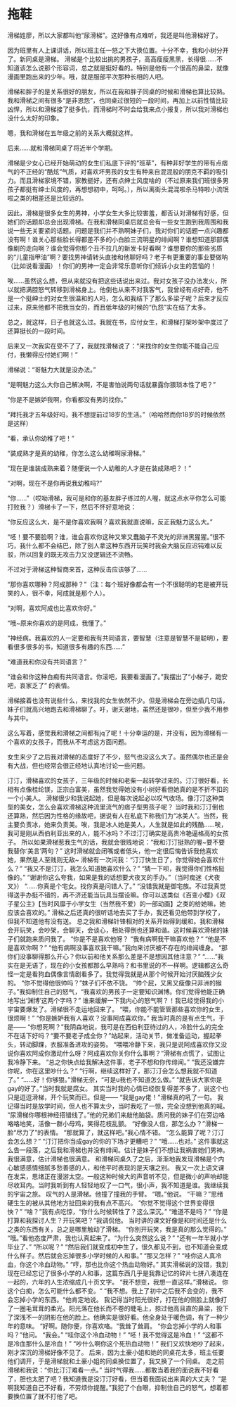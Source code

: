 
# 


# 拖鞋
   滑梯姓廖，所以大家都叫他“尿滑梯”。这好像有点难听，我还是叫他滑梯好了。
   
   因为班里有人上课讲话，所以班主任一怒之下大换位置。十分不幸，我和小树分开了。新同桌是滑梯。
   滑梯是个比较出挑的男孩子，高高瘦瘦黑黑，长得很……不知道该怎么说那个形容词，总之就是挺好看的。特别是他有一个很高的鼻梁，就像漫画里跑出来的少年。哦，就是服部平次那种长相的人吧。
   
   滑梯和胖子的是关系很好的朋友，所以在我和胖子同桌的时候和滑梯也算比较熟。我和滑梯之间有很多“是非恩怨”，也同桌过很短的一段时间，再加上以前性情比较凶悍，所以和滑梯接了挺多仇，而滑梯时不时会给我来点小报复，所以我对滑梯也没什么太好的印象。
   
   嗯，我和滑梯在五年级之前的关系大概就这样。
   
   后来……就和滑梯同桌了将近半个学期。
  
   滑梯是少女心已经开始萌动的女生们私底下评的“班草”，有种非好学生的带有点痞气的不正经的“酷炫”气质，对喜欢坏男孩的女生有种来自混混般的朋克不羁的吸引力。而且滑梯家境不错，家教挺好，还有点绅士风度啥的（不过原来我们班很多男孩子都挺有绅士风度的，再想想初中，呵呵。），所以离街头混混啦杀马特啦小流氓啦之类的相差还是比较远的。
   
   因此，滑梯是很多女生的男神，小学女生大多比较害羞，都否认对滑梯有好感，但她们的话题却总会出现滑梯。在我和滑梯同桌后就总会有一些女生跑到我周围和我说一些无关要紧的话题。问题是我们并不熟啊妹子们，我对你们的话题一点兴趣都没有啊！谁关心那些脸长得都差不多的小白脸三流明星的绯闻啊？谁想知道那部偶像剧的走向啊？谁会觉得你那个丑不拉几的新发卡好看啊？谁想要你的那些劣质的“儿童指甲油”啊？要找男神请转头直接和他聊好吗？老子有更重要的事业要做呐（比如说看漫画）！你们的男神一定会非常乐意听你们倾诉小女生的苦恼的！
   
   唉……虽然这么想，但从来就没有把这些话说出来过。我对女孩子没办法发火，所以就把满腔怒气转移到滑梯身上。他倒也从来不对我客气，我曾经有点好奇，他不是一个挺绅士的对女生很温和的人吗，怎么和我结下了那么多梁子呢？后来才反应过来，原来他都不把我当女的，而且低年级的时候的“仇怨”实在结了太多。
   
   总之，就这样，日子也就这么过。我就在书，应付女生，和滑梯打架吵架中度过了还算挺长的一段时间。
   
   后来又一次我实在受不了了，我就找滑梯说了：“来找你的女生你能不能自己应付，我懒得应付她们啊！”
   
   滑梯说：“哥魅力大就是没办法。”
   
   “是啊魅力这么大你自己解决啊，不是害怕说两句话就暴露你猥琐本性了吧？”
   
   “你是不是嫉妒我啊，你看都没有男的找你。”
   
   “拜托我才五年级好吗，我不想提前过18岁的生活。”（哈哈然而你18岁的时候依然是这样）
   
   “看，承认你幼稚了吧！”
  
   “装成熟才是真的幼稚，你怎么这么幼稚啊尿滑梯。”
   
   “现在是谁装成熟来着？随便说一个人幼稚的人才是在装成熟吧？！”
   
   “对啊，现在不是你再说我幼稚吗?”
   
   “你……”（哎呦滑梯，我可是和你的基友胖子练过的人喔，就这点水平你怎么可能打败我？）滑梯卡了一下，然后不怀好意地说：
   
   “你反应这么大，是不是你喜欢我啊？喜欢我就直说嘛，反正我魅力这么大。”
  
   “呸！要不要脸啊？谁，谁会喜欢你这种又笨又蠢脑子不灵光的非洲黑猩猩。”很不巧，我什么都不会结巴，除了别人拿这种东西开玩笑时我会大脑反应迟钝难以反驳，所以回复的既无攻击力又没逻辑还不流畅。
   
   不过对于滑梯这种智商来首，这种反击应该够了……
   
   “那你喜欢哪种？阿成那种？”（注：每个班好像都会有一个不很聪明的老是被开玩笑的人，很不幸，阿成就是那个人）。
   
   
   “对啊，喜欢阿成也比喜欢你好。”
  
   “哦~原来你喜欢的是阿成，我懂了。”
   
   “神经病。我喜欢的人一定要和我有共同语言，要智慧（注意是智慧不是聪明），要看很多很多的书，知道很多有趣的东西……”
   
   “难道我和你没有共同语言？”
   
   “谁会和你这种白痴有共同语言。你滚吧，我要看漫画了。”我摆出了“小梯子，跪安吧，哀家乏了” 的表情。
   
   滑梯接着也没有说些什么，来找我的女生依然不少。但是滑梯会在旁边插几句话，妹子们就高兴地跑去和滑梯聊了。吁，谢天谢地，虽然还是很吵，但至少我不用参与其中。
   
   这么写着，感觉我和滑梯之间都有jq了呢！十分幸运的是，并没有，因为滑梯有一个喜欢的女孩子，而我从不考虑这方面问题。
   
   女生来少了之后我对滑梯的态度好了不少，怒气也没这么大了。虽然偶尔也还是会有大战，但也经常会很正经地认真地讨论一些问题。
   
   汀汀，滑梯喜欢的女孩子，三年级的时候和老柴一起转学过来的。汀汀很好看，长相有点像桂纶镁，正宗白富美，虽然我觉得她没有小树好看但她真的是不折不扣的一个小美人。
   滑梯很少和我说起她，但是每次说起必以叹气收场。像汀汀这种类型的美女，怎么会喜欢滑梯这种流里流气的痞子型男孩子呢？
   当时我和汀汀倒也还算熟，然后因为性格的缘故吧，据说有人在私底下称我们为“冰美人”。当然，我主要负责冰，她来负责美。唉，我是冰人她是美人，人生就是如此的残酷……唉，我可是刚从西伯利亚出来的人，能不冰吗？不过汀汀确实是高贵冷艳逼格高的女孩子。
   所以如果滑梯惹我生气的话，我就会很贱地说：“我和汀汀挺熟的喔~要不要我替你‘美言’两句？”
   这时滑梯就会闭嘴或者低头，他一定很后悔告诉我他喜欢她，果然是人至贱则无敌~
   滑梯有一次问我：“汀汀快生日了，你觉得她会喜欢什么？”
   “我又不是汀汀，我怎么知道她喜欢什么？”
   “猜一下呗，我觉得你们性格挺像的。”
   “谢谢你这么夸我，如果是我的话想要犬夜叉的手办。”（当时痴迷《犬夜叉》）
   “……你真是个宅女。找你真是问错人了。”
   “没错我就是御宅族。不过我真觉得送手办挺不错的，再不济还能当玩具当摆设嘛。你可以送类似《百变小樱》《双子星公主》【当时风靡于小学女生（当然我不爱）的一部动画】之类的给她嘛，她应该会喜欢的。”
滑梯之后还真的很听话地去买了手办，我还看见他带到学校了，但我不知道他有没有送。
总之我和滑梯针锋相对的关系开始得到缓和。我和滑梯会开玩笑，会吵架，会聊天，会谈心，相处得倒也还算和谐。这时候喜欢滑梯的妹子们就跑来质问我了。
“你是不是喜欢他呀？
“我有病啊我干嘛喜欢他？“
“他是不是喜欢你啊？”
“他有病啊没事喜欢我干嘛。”我向来讨厌被不存在的绯闻缠身。
“那你们没事聊得那么开心？你以前和他关系那么差是不是想因其他注意？”
“……”我实在是无语了，现在的小女孩都那么早熟吗？和书里说的不一样啊。逻辑都这么奇怪一定是看狗血偶像言情剧看多了。我觉得我就是从那个时候开始讨厌脑残少女的。
“你不觉得他很帅吗？”妹子们不依不饶。
“帅个屁，又黑又瘦像只非洲的猴子。”我抑制住自己的怒气，“我喜欢的男孩子一定要知识渊博。你们觉得他能正确地写出‘渊博’这两个字吗？”
谁来缓解一下我内心的怒气啊？！我已经觉得我的小宇宙要爆发了。滑梯很不走运地回来了。
“喂，你能不能管管那些喜欢你的女生，很烦啊！”
“你是嫉妒我有人喜欢？没事阿成喜欢你。”
我当时真的是有点生气，于是——
“你想死啊？”我阴森地说，我可是在西伯利亚待过的人，冷脸什么的完全不在话下好吗？“要不要老子成全你？”站起来，活动关节，做准备运动，握起拳头，转动脚踝，衣服准备进攻的姿势。
“喂喂冷静下来，我只是说阿成喜欢你又没说你喜欢阿成你激动什么呀？阿成喜欢你关你什么事啊？”滑梯有点慌了，试图让我冷静下来。
“总之你快点给我解决这件事，老子不想和你传绯闻。”
“我还没嫌弃你呢，你在这里吵什么？”
“行啊，继续这样好了，那汀汀会怎么想我就不知道了。”
“……好！你够狠。”滑梯无奈，“可是u我也不知道怎么做。”
“就告诉大家你是gay的好了。”当时我就是腐女。
其实当时我的心情已经恢复得差不多了，说这个也只是逗逗滑梯，开个玩笑而已。但是——
“我是gay佬！”滑梯真的吼了一句。
我记得当时是放学时间，但人也不算太少，当时我吃了一惊，完全没想到他真的喊。
“尿滑梯你哪根神经搭错线了。”他的兄弟们来敲他脑袋。质问我的妹子们在旁边咯咯咯地笑，活像一群小母鸡，笑得花枝乱颤。
“好像没人信，那怎么办？”滑梯一脸“尽力了”的表情。
“那就算了，就这样吧。”我心情不错。
“怎么能算了呢？汀汀会怎么想？”
“汀汀把你当成gay的你的下场才更糟吧？”
“哦……也对。”
这件事就这么告一段落，之后我和滑梯也并没有绯闻。估计是妹子们不想让我祸害她们男神。我很满意，估计滑梯也很满意。
和滑梯同桌久了之后，渐渐地我发现滑梯是个内心敏感感情细腻多愁善感的人，和他平时表现的是天壤之别。
我又一次上语文课在发呆，思绪正在漫游太空。一般这种时候大的声音听不见，但是微小的声响却能尽收耳内。当时我听到有人轻轻地叹了一口气，很小声，我不知道是谁。我继续我的宇宙之旅。
叹气的人是滑梯。他撞了撞我的手臂。
“喂。”他说。
“干嘛？”思绪硬生生的被从其他地方扯回来的我有点不高兴。
“你觉不觉得这个世界变得很快？”
“啥？”我有点吃惊，“你什么时候转性了？这么深沉。”
“难道不是吗？”
“你是打算和我探讨人生？开玩笑吧？”我调侃他。
当时讲的课文好像是和时间还是什么之类的东西有关，总之是哪里触动了滑梯。
“你别开玩笑，我是真的那么觉得的。”
“哦。”看他态度严肃，我也认真起来了。“为什么突然这么说？”
“还有一年半就小学毕业了、”
“所以呢？”
“然后我们就变成初中生了，很久都见不到，也不知道会变成什么样子。然后就会忘掉很多小学时候的人和事。”
“那又怎样？”
“哇你这人真冷血，你这个冷血动物。”
“哼，那也比你这个热血动物好。”
其实滑梯说的没错，我到现在已经忘记了很多小学的人和事，这篇东西几乎是我靠记忆的碎片七拼八凑连在一起的，六年的人生浓缩成几十页文字。
“我不想变，我想一直这样。”滑梯说。
你这个白痴，怎么可能什么都不变。“
“我不想。我上了初中之后我不会变的，我不会忘掉小学的东西。“他肯定地说。
我记得当时阳光很好，打在他的侧脸上就像打了一圈毛茸茸的柔光。阳光落在他长而不卷的睫毛上，掠过他高且直的鼻梁，投下了深浅不一的阴影在他的脸上。他确实是很好看。他全身处于暖色调，有了一种少年的意味。
“好啊。随你便，你喜欢咯。“我耸了耸肩。
“你会忘掉小学的人和事吗？”他问。
“我会。”
“哇你这个冷血动物！”
“呸！我不觉得这是冷血！”
“这都不是冷血那什么是冷血！”
“吵什么啊你这个死热血动物！”
我们又欢快地吵了起来，刚才深沉的滑梯好像不见了。
后来，因为土豪小姐和她的同桌花太多，班主任要他们调开，于是滑梯就和土豪小姐的同桌换位置了，我又换了一个同桌。
走之前滑梯和我说：“你比汀汀难看一点。”
当时气得我……都敢当着我的面说我不好看了，胆也太肥了吧？我知道我是没汀汀好看，但当着我面说出来真的大丈夫？
“是啊我知道自己不好看，不劳烦你提醒。”我犯了个白眼，抑制住自己的怒气，想着都要换位置了就不打他了吧。

